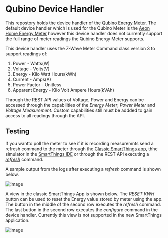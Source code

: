 # Qubino Device Handler 
This repostory holds the device handler of the [Qubino Energy Meter](https://qubino.com/manuals/Smart_Meter.pdf). The default device handler which is used for the Qubino Meter is the [Aeon Home Energy Meter](https://github.com/SmartThingsCommunity/SmartThingsPublic/blob/master/devicetypes/smartthings/aeon-home-energy-meter.src/aeon-home-energy-meter.groovy) however this device handler does not currently support the full range of meter readings the Qubino Energy Meter supports. 

This device handler uses the Z-Wave Meter Command class version 3 to support readings of:
1. Power - Watts(W)
2. Voltage - Volts(V)
3. Energy - Kilo Watt Hours(kWh)
4. Current - Amps(A)
5. Power Factor - Unitless
6. Apparent Energy - Kilo Volt Ampere Hours(kVAh)

Through the REST API values of Voltage, Power and Energy can be accessed through the capabilities of the *Energy Meter*, *Power Meter* and *Voltage Measurement*. Custom capabilities still must be addded to gain access to all readings through the API. 

## Testing 
If you wantto poll the meter to see if it is recording measuremnts send a refresh command to the meter through the [Classic SmartThings app](https://play.google.com/store/apps/details?id=com.smartthings.android&hl=en&gl=US), thhe simulator in the [SmartThings IDE](https://graph.api.smartthings.com/) or through the REST API executing a [*refresh*](https://smartthings.developer.samsung.com/docs/api-ref/st-api.html#operation/executeDeviceCommands) command. 

A sample output from the logs after executing a *refresh* command is shown below. 

![image](https://user-images.githubusercontent.com/61060096/95188708-bbc27580-07c4-11eb-8bd6-5910066443ad.png)

A view in the classic SmartThings App is shown below. The *RESET KWH* button can be used to reset the Energy value stored by meter using the app. The button in the middle of the second row executes the *refresh* command. The last button in the second row executes the *configure* command in the device handler. Currently this view is not supported in the new SmartThings application. 

![image](https://user-images.githubusercontent.com/61060096/95189174-68045c00-07c5-11eb-85f8-e6b4b15740fa.png)
